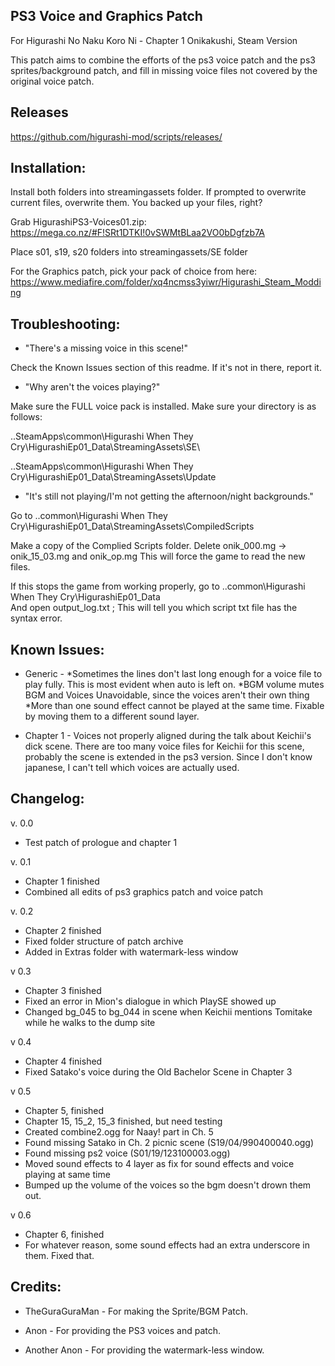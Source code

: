 PS3 Voice and Graphics Patch
-----------------------------------------------------------------------------------------
For Higurashi No Naku Koro Ni - Chapter 1 Onikakushi, Steam Version

This patch aims to combine the efforts of the ps3 voice patch and the ps3 sprites/background patch,
and fill in missing voice files not covered by the original voice patch.

Releases
-----------------------------------------------------------------------------------------
https://github.com/higurashi-mod/scripts/releases/

Installation:
-----------------------------------------------------------------------------------------

Install both folders into streamingassets folder.
If prompted to overwrite current files, overwrite them.
You backed up your files, right?

Grab HigurashiPS3-Voices01.zip: https://mega.co.nz/#F!SRt1DTKI!0vSWMtBLaa2VO0bDgfzb7A

Place s01, s19, s20 folders into streamingassets/SE folder

For the Graphics patch, pick your pack of choice from here: https://www.mediafire.com/folder/xq4ncmss3yiwr/Higurashi_Steam_Modding

Troubleshooting:
-----------------------------------------------------------------------------------------
- "There's a missing voice in this scene!"

Check the Known Issues section of this readme.
If it's not in there, report it. 

- "Why aren't the voices playing?"

Make sure the FULL voice pack is installed.
Make sure your directory is as follows:

..SteamApps\common\Higurashi When They Cry\HigurashiEp01_Data\StreamingAssets\SE\

..SteamApps\common\Higurashi When They Cry\HigurashiEp01_Data\StreamingAssets\Update

- "It's still not playing/I'm not getting the afternoon/night backgrounds."

Go to ..common\Higurashi When They Cry\HigurashiEp01_Data\StreamingAssets\CompiledScripts

Make a copy of the Complied Scripts folder.
Delete onik_000.mg -> onik_15_03.mg and onik_op.mg
This will force the game to read the new files.

If this stops the game from working properly, go to
..common\Higurashi When They Cry\HigurashiEp01_Data\
And open output_log.txt ; This will tell you which script txt file has the syntax error.

Known Issues:
-----------------------------------------------------------------------------------------
- Generic -
*Sometimes the lines don't last long enough for a voice file to play fully. 
This is most evident when auto is left on.
*BGM volume mutes BGM and Voices
Unavoidable, since the voices aren't their own thing
*More than one sound effect cannot be played at the same time.
Fixable by moving them to a different sound layer.

- Chapter 1 - 
Voices not properly aligned during the talk about Keichii's dick scene. 
There are too many voice files for Keichii for this scene, 
probably the scene is extended in the ps3 version.
Since I don't know japanese, I can't tell which voices are actually used.

Changelog:
-----------------------------------------------------------------------------------------
v. 0.0
- Test patch of prologue and chapter 1

v. 0.1
- Chapter 1 finished
- Combined all edits of ps3 graphics patch and voice patch

v. 0.2
- Chapter 2 finished
- Fixed folder structure of patch archive
- Added in Extras folder with watermark-less window

v 0.3
- Chapter 3 finished
- Fixed an error in Mion's dialogue in which PlaySE showed up
- Changed bg_045 to bg_044 in scene when Keichii mentions Tomitake while he walks to the dump site

v 0.4
- Chapter 4 finished
- Fixed Satako's voice during the Old Bachelor Scene in Chapter 3

v 0.5
- Chapter 5, finished
- Chapter 15, 15_2, 15_3 finished, but need testing
- Created combine2.ogg for Naay! part in Ch. 5
- Found missing Satako in Ch. 2 picnic scene (S19/04/990400040.ogg)
- Found missing ps2 voice (S01/19/123100003.ogg)
- Moved sound effects to 4 layer as fix for sound effects and voice playing at same time
- Bumped up the volume of the voices so the bgm doesn't drown them out.

v 0.6
- Chapter 6, finished
- For whatever reason, some sound effects had an extra underscore in them. Fixed that.

Credits:
-----------------------------------------------------------------------------------------
- TheGuraGuraMan - For making the Sprite/BGM Patch.

- Anon - For providing the PS3 voices and patch.

- Another Anon - For providing the watermark-less window.


